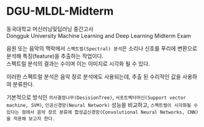 # DGU-MLDL-Midterm
동국대학교 머신러닝및딥러닝 중간고사  
Dongguk University Machine Learning and Deep Learning Midterm Exam

음원 또는 음악의 맥락에서 ```스펙트럴(Spectral) 분석```은 소리나 신호를 푸리에 변환으로 분석해 특징(feature)을 추출하는 작업이다.  
스펙트럴 분석의 결과는 수이며 이는 이미지로 시각화 될 수 있다.  
  
이러한 스펙트럴 분석은 음악 장르 분석에도 사용되는데, 추출 된 수리적인 값을 사용하여 분류한다.

기본적으로 방식인 ```의사결정나무(DesisionTree)```, ```서포트벡터머신(Support vector machine, SVM)```, ```인공신경망(Neural Network)``` 성능을 비교하고, ```스펙트럴이 시각화될 수 있다는 점에서 음악 장르 분류에 합성곱신경망(Convolutional Neural Networks, CNN)을 적용해 보고자 한다.```

